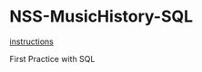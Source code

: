 # NSS-MusicHistory-SQL
[instructions](./https://github.com/nashville-software-school/bangazon-inc/blob/cohort-45/book-1-orientation/chapters/SQL_INTRO.md)

First Practice with SQL
